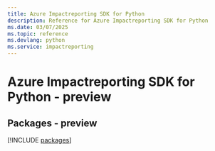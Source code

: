 ```yaml
---
title: Azure Impactreporting SDK for Python
description: Reference for Azure Impactreporting SDK for Python
ms.date: 03/07/2025
ms.topic: reference
ms.devlang: python
ms.service: impactreporting
---
```

# Azure Impactreporting SDK for Python - preview
## Packages - preview
[!INCLUDE [packages](impactreporting-index.md)]